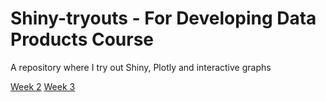 # Shiny-tryouts - For Developing Data Products Course

A repository where I try out Shiny, Plotly and interactive graphs

[Week 2](https://preethical.github.io/Shiny-tryouts/trial1.html)
[Week 3](https://preethical.github.io/Shiny-tryouts/trial2.html)
